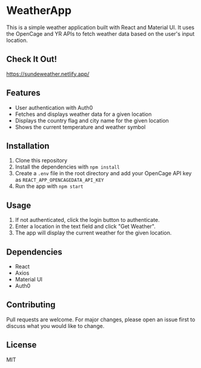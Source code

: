 # WeatherApp

This is a simple weather application built with React and Material UI. It uses the OpenCage and YR APIs to fetch weather data based on the user's input location.

## Check It Out!
https://sundeweather.netlify.app/

## Features

- User authentication with Auth0
- Fetches and displays weather data for a given location
- Displays the country flag and city name for the given location
- Shows the current temperature and weather symbol

## Installation

1. Clone this repository
2. Install the dependencies with `npm install`
3. Create a `.env` file in the root directory and add your OpenCage API key as `REACT_APP_OPENCAGEDATA_API_KEY`
4. Run the app with `npm start`

## Usage

1. If not authenticated, click the login button to authenticate.
2. Enter a location in the text field and click "Get Weather".
3. The app will display the current weather for the given location.

## Dependencies

- React
- Axios
- Material UI
- Auth0

## Contributing

Pull requests are welcome. For major changes, please open an issue first to discuss what you would like to change.

## License

MIT